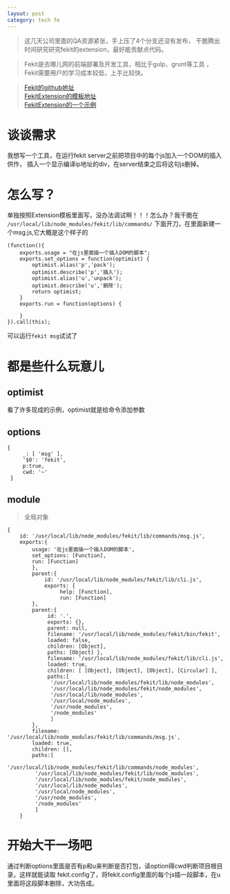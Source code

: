 ```yaml
---
layout: post
category: tech fe
---
```



>这几天公司里面的QA资源紧张，手上压了4个分支还没有发布，
干脆腾出时间研究研究fekit的extension，最好能贡献点代码。

>Fekit是去哪儿网的前端部署及开发工具，相比于gulp、grunt等工具
，Fekit需要用户的学习成本较低，上手比较快。

>[Fekit的github地址](https://github.com/rinh/fekit)<br>
>[FekitExtension的模板地址](https://github.com/rinh/fekit-extension-template)<br>
>[FekitExtension的一个示例](https://github.com/rinh/fekit-extension-hf)

# 谈谈需求
我想写一个工具，在运行fekit server之前把项目中的每个js加入一个DOM的插入供作，
插入一个显示编译ip地址的div，在server结束之后将这句js删掉。

# 怎么写？
单独按照Extension模板里面写，没办法调试啊！！！怎么办？我干脆在
```/usr/local/lib/node_modules/fekit/lib/commands/```
下面开刀，在里面新建一个msg.js,它大概是这个样子的

    (function(){
        exports.usage = "在js里面插一个插入DOM的脚本";
        exports.set_options = function(optimist) {
            optimist.alias('p','pack');
            optimist.describe('p','插入');
            optimist.alias('u','unpack');
            optimist.describe('u','删除');
            return optimist;
        }
        exports.run = function(options) {

        }
    }).call(this);

可以运行```fekit msg```试试了

# 都是些什么玩意儿
## optimist

看了许多现成的示例，optimist就是给命令添加参数

## options

    {
         _: [ 'msg' ],
         '$0': 'fekit',
         p:true,
         cwd: '~'
     }

## module

>全局对象

    {
        id: '/usr/local/lib/node_modules/fekit/lib/commands/msg.js',
        exports:{
            usage: '在js里面插一个插入DOM的脚本',
            set_options: [Function],
            run: [Function]
            },
            parent:{
                id: '/usr/local/lib/node_modules/fekit/lib/cli.js',
                exports: {
                     help: [Function],
                     run: [Function]
            },
            parent:{
                 id: '.',
                 exports: {},
                 parent: null,
                 filename: '/usr/local/lib/node_modules/fekit/bin/fekit',
                 loaded: false,
                 children: [Object],
                 paths: [Object] },
                 filename: '/usr/local/lib/node_modules/fekit/lib/cli.js',
                 loaded: true,
                 children: [ [Object], [Object], [Object], [Circular] ],
                 paths:[
                  '/usr/local/lib/node_modules/fekit/lib/node_modules',
                  '/usr/local/lib/node_modules/fekit/node_modules',
                  '/usr/local/lib/node_modules',
                  '/usr/local/node_modules',
                  '/usr/node_modules',
                  '/node_modules'
                  ]
            },
            filename: '/usr/local/lib/node_modules/fekit/lib/commands/msg.js',
            loaded: true,
            children: [],
            paths:[
             '/usr/local/lib/node_modules/fekit/lib/commands/node_modules',
             '/usr/local/lib/node_modules/fekit/lib/node_modules',
             '/usr/local/lib/node_modules/fekit/node_modules',
             '/usr/local/lib/node_modules',
             '/usr/local/node_modules',
             '/usr/node_modules',
             '/node_modules'
             ]
        }

# 开始大干一场吧

通过判断options里面是否有p和u来判断是否打包，读option得cwd判断项目根目录，这样就能读取
fekit.config了，将fekit.config里面的每个js插一段脚本，在u里面将这段脚本删除，大功告成。

